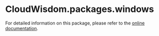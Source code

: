 # CloudWisdom.packages.windows

For detailed information on this package, please refer to the [online documentation](https://docs.virtana.com/en/windows-agent.html).
